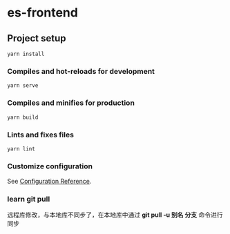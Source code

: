 # es-frontend

## Project setup
```
yarn install
```

### Compiles and hot-reloads for development
```
yarn serve
```

### Compiles and minifies for production
```
yarn build
```

### Lints and fixes files
```
yarn lint
```

### Customize configuration
See [Configuration Reference](https://cli.vuejs.org/config/).


### learn git pull
远程库修改，与本地库不同步了，在本地库中通过 **git pull -u 别名 分支** 命令进行同步

